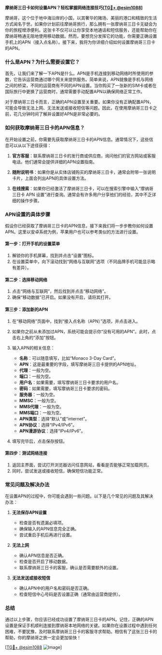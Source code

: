 **摩纳哥三日卡如何设置APN？轻松掌握网络连接技巧[[TG💪+ @esim1088](https://t.me/s/esim1088)]**

摩纳哥，这个位于地中海沿岸的小国，以其奢华的赌场、美丽的港口和精致的生活方式闻名于世。如果你计划前往摩纳哥旅行，那么拥有一张摩纳哥三日卡无疑会为你的旅程增添便利。这张卡不仅可以让你享受本地通话和短信服务，还能帮助你在摩纳哥畅通无阻地使用移动数据。然而，要想充分发挥它的功能，你需要正确设置手机上的APN（接入点名称）。接下来，我将为你详细介绍如何设置摩纳哥三日卡的APN。

### **什么是APN？为什么需要设置它？**

首先，让我们来了解一下APN是什么。APN是手机连接到移动网络时所使用的参数，它告诉运营商通过哪个网关来提供服务。简单来说，APN就像是手机与网络之间的桥梁，不同的运营商有不同的APN设置。当你购买了一张新的SIM卡或者在国际旅行中更换了运营商时，通常需要手动配置APN以确保网络正常工作。

对于摩纳哥三日卡而言，正确的APN设置至关重要。如果你没有正确配置APN，可能会导致无法上网、无法发送或接收短信等问题。因此，在使用摩纳哥三日卡之前，花几分钟时间了解并设置好APN是非常必要的。

### **如何获取摩纳哥三日卡的APN信息？**

在开始设置之前，你需要先获取摩纳哥三日卡的APN信息。通常情况下，这些信息可以从以下途径获得：

1. **官方客服**：联系摩纳哥三日卡的发行商或供应商，询问他们的官方网站或客服电话。他们通常会提供详细的APN设置指南。
   
2. **随附说明书**：如果你是从实体店铺购买的摩纳哥三日卡，通常会附带一张说明卡片，上面会列出APN的具体设置方法。

3. **在线搜索**：如果你已经激活了摩纳哥三日卡，可以在搜索引擎中输入“摩纳哥三日卡 APN 设置”进行查询。通常会有许多用户分享他们的经验，其中不乏详细的操作步骤。

### **APN设置的具体步骤**

假设你已经获取了摩纳哥三日卡的APN信息，接下来我们将一步步教你如何设置APN。这里以安卓系统为例，苹果用户也可以参考类似的方法进行设置。

#### **第一步：打开手机的设置菜单**

1. 解锁你的手机屏幕，找到并点击“设置”图标。
2. 在设置菜单中，向下滚动找到“网络与互联网”选项（不同品牌手机可能显示略有差异）。

#### **第二步：选择移动网络**

1. 点击“网络与互联网”，然后找到并点击“移动网络”。
2. 确保“移动数据”已开启。如果没有开启，请将其打开。

#### **第三步：添加新的APN**

1. 在“移动网络”页面中，找到“接入点名称（APN）”选项，并点击进入。
2. 如果你之前从未添加过APN，系统可能会提示你“没有可用的APN”。此时，点击右上角的“添加”按钮。
3. 输入APN的相关信息：
   - **名称**：可以随意填写，比如“Monaco 3-Day Card”。
   - **APN**：这是最重要的字段，填写摩纳哥三日卡提供的APN地址。
   - **代理**：一般为空。
   - **端口**：一般为空。
   - **用户名**：如果需要，填写摩纳哥三日卡要求的用户名。
   - **密码**：如果需要，填写摩纳哥三日卡要求的密码。
   - **服务器**：一般为空。
   - **MMSC**：一般为空。
   - **MMS代理**：一般为空。
   - **MMS端口**：一般为空。
   - **APN类型**：选择“默认”或“internet”。
   - **APN协议**：选择“IPv4/IPv6”。
   - **APN漫游协议**：选择“IPv4/IPv6”。

4. 填写完毕后，点击保存按钮。

#### **第四步：测试网络连接**

1. 返回主界面，尝试打开浏览器访问任意网站，看看是否能够正常加载网页。
2. 同时，尝试发送或接收短信，确保短信功能正常。

### **常见问题及解决办法**

在设置APN的过程中，你可能会遇到一些问题。以下是几个常见的问题及其解决办法：

1. **无法保存APN设置**
   - 检查是否有遗漏必填项。
   - 确保输入的APN信息完全正确。
   - 尝试重启手机后再进行设置。

2. **无法上网**
   - 确认APN信息是否正确。
   - 检查是否开启了移动数据。
   - 联系摩纳哥三日卡的客服，确认是否需要额外的设置。

3. **无法发送或接收短信**
   - 确认APN中的用户名和密码是否正确。
   - 检查短信中心号码是否设置正确（通常由运营商提供）。

### **总结**

通过以上步骤，你应该已经成功设置了摩纳哥三日卡的APN。记住，正确的APN设置是保证手机顺利连接到摩纳哥本地网络的关键。如果你在设置过程中遇到任何困难，不要犹豫，及时联系摩纳哥三日卡的客服寻求帮助。相信有了这张三日卡的帮助，你的摩纳哥之旅一定会更加愉快！

[[TG💪+ @esim1088](https://t.me/s/esim1088) ![Image](https://i.postimg.cc/4NQfJmqS/Snipaste-2025-05-13-00-14-12.png)]